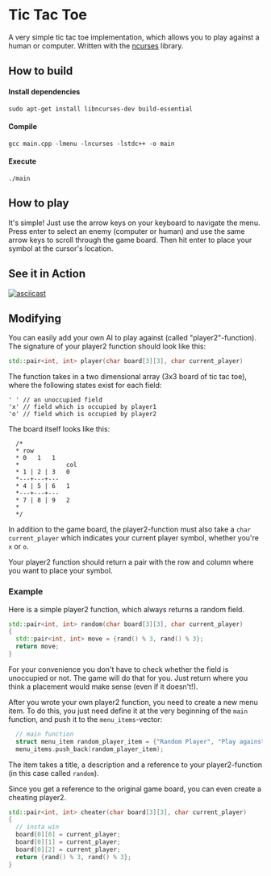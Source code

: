 # Tic Tac Toe

A very simple tic tac toe implementation, which allows you to play against a human or computer.
Written with the [ncurses](https://invisible-island.net/ncurses/) library.

## How to build
#### Install dependencies
```
sudo apt-get install libncurses-dev build-essential
```

#### Compile
```
gcc main.cpp -lmenu -lncurses -lstdc++ -o main
```

#### Execute
```
./main
```

## How to play
It's simple! Just use the arrow keys on your keyboard to navigate the menu. Press enter to select an enemy (computer or human) and use the same arrow keys to scroll through the game board. Then hit enter to place your symbol at the cursor's location.


## See it in Action
[![asciicast](https://asciinema.org/a/Ud8tnuEhP8y95tF5kpTEfLZ55.png)](https://asciinema.org/a/Ud8tnuEhP8y95tF5kpTEfLZ55)


## Modifying
You can easily add your own AI to play against (called "player2"-function).
The signature of your player2 function should look like this:

```c++
std::pair<int, int> player(char board[3][3], char current_player)
```


The function takes in a two dimensional array (3x3 board of tic tac toe), where the following states exist for each field:
```
' ' // an unoccupied field
'x' // field which is occupied by player1
'o' // field which is occupied by player2
```

The board itself looks like this:
```
  /*
  * row
  * 0   1   1
  *             col
  * 1 | 2 | 3   0
  *---+---+---
  * 4 | 5 | 6   1
  *---+---+---
  * 7 | 8 | 9   2
  * 
  */
```

In addition to the game board, the player2-function must also take a `char current_player` which indicates your current player symbol, whether you're `x` or `o`.

Your player2 function should return a pair with the row and column where you want to place your symbol.

### Example
Here is a simple player2 function, which always returns a random field.
```c++
std::pair<int, int> random(char board[3][3], char current_player)
{
  std::pair<int, int> move = {rand() % 3, rand() % 3};
  return move;
}
```

For your convenience you don't have to check whether the field is unoccupied or not. The game will do that for you. Just return where you think a placement would make sense (even if it doesn't!).

After you wrote your own player2 function, you need to create a new menu item.
To do this, you just need define it at the very beginning of the ``main`` function, and push it to the `menu_items`-vector:
```c++
  // main function
  struct menu_item random_player_item = {"Random Player", "Play against a player who chooses their moves completely random!", random};
  menu_items.push_back(random_player_item);
```

The item takes a title, a description and a reference to your player2-function (in this case called `random`).


Since you get a reference to the original game board, you can even create a cheating player2.
```c++
std::pair<int, int> cheater(char board[3][3], char current_player)
{
  // insta win
  board[0][0] = current_player;
  board[0][1] = current_player;
  board[0][2] = current_player;
  return {rand() % 3, rand() % 3};
}
```

